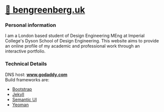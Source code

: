 # [🔗 bengreenberg.uk](http://bengreenberg.uk)

### Personal information
I am a London based student of Design Engineering MEng at Imperial College's Dyson School of Design Engineering. This website aims to provide an online profile of my academic and professional work through an interactive portfolio.

### Technical Details
DNS host: **www.godaddy.com**  
Build frameworks are:
  + [Bootstrap](http://getbootstrap.com)
  + [Jekyll](https://jekyllrb.com)
  + [Semantic UI](http://semantic-ui.com)
  + [Yeoman](http://yeoman.io)
